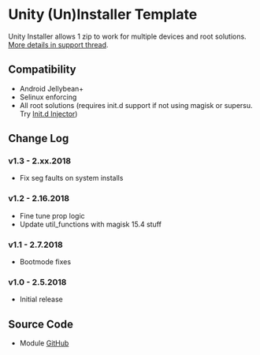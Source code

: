 # Unity (Un)Installer Template
Unity Installer allows 1 zip to work for multiple devices and root solutions. [More details in support thread](https://forum.xda-developers.com/apps/magisk/module-audio-modification-library-t3579612).

## Compatibility
* Android Jellybean+
* Selinux enforcing
* All root solutions (requires init.d support if not using magisk or supersu. Try [Init.d Injector](https://forum.xda-developers.com/android/software-hacking/mod-universal-init-d-injector-wip-t3692105))

## Change Log
### v1.3 - 2.xx.2018
* Fix seg faults on system installs

### v1.2 - 2.16.2018
* Fine tune prop logic
* Update util_functions with magisk 15.4 stuff

### v1.1 - 2.7.2018
* Bootmode fixes

### v1.0 - 2.5.2018
* Initial release

## Source Code
* Module [GitHub](https://github.com/Zackptg5/Unity)
